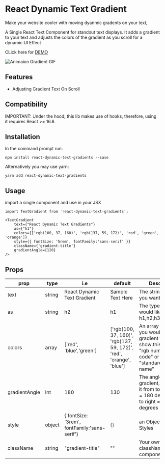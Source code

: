 # React Dynamic Text Gradient

Make your website cooler with moving dyanmic gradents on your text,

A Single React Text Component for standout text displays. It adds a gradient to your text and adjusts the colors of the gradient as you scroll for a dynamic UI Effect

CLick here for [DEMO](https://react-dynamic-text-gradients.netlify.app/)

![Animaion Gradient GIF](https://res.cloudinary.com/dpakxm3nm/image/upload/v1636348318/react-dynamic-text-gradients/react-dynamic-text-gradient-vide_uno6ld.gif)

## Features

- Adjusting Gradient Text On Scroll

## Compatibility

IMPORTANT: Under the hood, this lib makes use of hooks, therefore, using it requires React >= 16.8.

## Installation

In the command prompt run:

```
npm install react-dynamic-text-gradients --save
```

Alternatively you may use yarn:

```
yarn add react-dynamic-text-gradients
```

## Usage

import a single component and use in your JSX

```
import TextGradient from 'react-dynamic-text-gradients';
```

```
<TextGradient
    text={"React Dynamic Text Gradients"}
    as={"h1"}
    colors={['rgb(100, 37, 160)', 'rgb(137, 59, 172)', 'red', 'green', 'orange']}
    style={{ fontSize: '5rem', fontFamily:'sans-serif' }}
    className={'gradient-title'}
    gradientAngle={120}
/>
```

## Props

| prop          | type   | i.e                                          | default                                                             | Description                                                                                                                   |
| ------------- | ------ | -------------------------------------------- | ------------------------------------------------------------------- | ----------------------------------------------------------------------------------------------------------------------------- |
| text          | string | React Dynamic Text Gradient                  | Sample Text Here                                                    | The string of text you want to gradient                                                                                       |
| as            | string | h2                                           | h1                                                                  | The type of tag you would like, options: h1,h2,h3,h4,h5,h6,p                                                                  |
| colors        | array  | ['red', 'blue','green']                      | ['rgb(100, 37, 160)', 'rgb(137, 59, 172)', 'red', 'orange', 'blue'] | An array of colors you would like the gradient to show.this can be a "rgb number", "hex code" or a "standard color text name" |
| gradientAngle | Int    | 180                                          | 130                                                                 | The angle of the gradient, if you want it from top to bottom = 180 degree or left to right = 45 degrees                       |
| style         | object | { fontSize: '3rem', fontFamily:'sans-serif'} | {}                                                                  | an Object of JS Styles                                                                                                        |
| className     | string | "gradient-title"                             | ""                                                                  | Your own custom className to the component                                                                                    |
